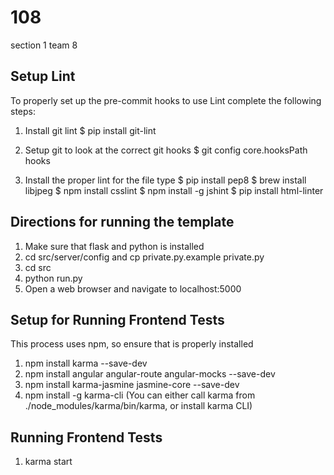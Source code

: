 # 108
section 1 team 8

## Setup Lint

To properly set up the pre-commit hooks to use Lint complete the following steps:
1. Install git lint 
$ pip install git-lint

2. Setup git to look at the correct git hooks
$ git config core.hooksPath hooks

3. Install the proper lint for the file type
$ pip install pep8
$ brew install libjpeg 
$ npm install csslint
$ npm install -g jshint
$ pip install html-linter

## Directions for running the template

1. Make sure that flask and python is installed
2. cd src/server/config and cp private.py.example private.py
3. cd src
4. python run.py
5. Open a web browser and navigate to localhost:5000

## Setup for Running Frontend Tests

This process uses npm, so ensure that is properly installed
1. npm install karma --save-dev 
2. npm install angular angular-route angular-mocks --save-dev 
3. npm install karma-jasmine jasmine-core --save-dev
4. npm install -g karma-cli (You can either call karma from ./node_modules/karma/bin/karma, or install karma CLI)

## Running Frontend Tests
1. karma start
